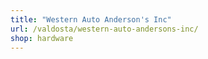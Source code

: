 ```yaml
---
title: "Western Auto Anderson's Inc"
url: /valdosta/western-auto-andersons-inc/
shop: hardware
---
```


